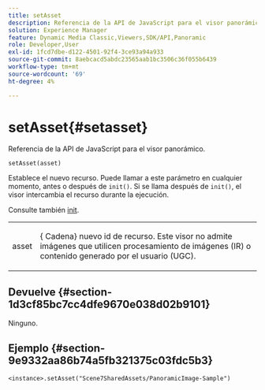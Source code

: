 ```yaml
---
title: setAsset
description: Referencia de la API de JavaScript para el visor panorámico.
solution: Experience Manager
feature: Dynamic Media Classic,Viewers,SDK/API,Panoramic
role: Developer,User
exl-id: 1fcd7dbe-d122-4501-92f4-3ce93a94a933
source-git-commit: 8aebcacd5abdc23565aab1bc3506c36f055b6439
workflow-type: tm+mt
source-wordcount: '69'
ht-degree: 4%

---
```


# setAsset{#setasset}

Referencia de la API de JavaScript para el visor panorámico.

`setAsset(asset)`

Establece el nuevo recurso. Puede llamar a este parámetro en cualquier momento, antes o después de `init()`. Si se llama después de `init()`, el visor intercambia el recurso durante la ejecución.

Consulte también [init](../../../c-html5-aem-asset-viewers/c-html5-aem-panoramic/c-html5-aem-panoramic-viewer-javascriptapiref/r-html5-aem-panoramic-viewer-javascriptapiref-init.md#reference-aee94dd92a28410784f7a1792e28683b).

<table id="table_896DFF34A68A403DB93A6D597461A573"> 
 <tbody> 
  <tr> 
   <td colname="col1"> <p> <span class="codeph"> asset </span> </p> </td> 
   <td colname="col2"> <p>{<span class="codeph"> Cadena</span>} nuevo id de recurso. Este visor no admite imágenes que utilicen procesamiento de imágenes (IR) o contenido generado por el usuario (UGC). </p> </td> 
  </tr> 
 </tbody> 
</table>

## Devuelve {#section-1d3cf85bc7cc4dfe9670e038d02b9101}

Ninguno.

## Ejemplo {#section-9e9332aa86b74a5fb321375c03fdc5b3}

```
<instance>.setAsset("Scene7SharedAssets/PanoramicImage-Sample")
```
